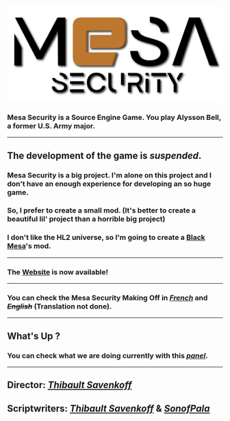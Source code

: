 ![Logo](https://github.com/Technologie-System/Mesa-Security/blob/Images/Mesa%20Security.png?raw=true "Pretty")

### **Mesa Security** is a **Source Engine Game**. You play **Alysson Bell**, a former **U.S. Army major**.

***

## The development of the game is ***suspended***.

### **Mesa Security** is a big project. I'm alone on this project and I don't have an enough experience for developing an so huge game.

### So, I prefer to create a **small** mod. (It's better to create a beautiful lil' project than a horrible big project)

### I **don't** like the HL2 universe, so I'm going to create a **[Black Mesa]**'s mod.

***

### The **[Website]** is now available!

***

### You can check the Mesa Security Making Off in *[French]* and *~~English~~* (Translation not done).

***

## What's Up ?

### You can check what we are doing currently with this *[panel]*.

<!-- *** -->

<!-- You can help us by [translating](https://crwd.in/mesa-security) the mod. -->

<!-- Help us write Mesa Security: [EN] or [FR] -->

***

## **Director**: *[Thibault Savenkoff]*

## **Scriptwriters**: *[Thibault Savenkoff]* & *[SonofPala]*

[French]: https://github.com/Technologie-System/Mesa-Security/tree/Languages/Fran%C3%A7ais
[EN]: https://forms.gle/5Fru3n9HPX1QC8PHA
[FR]: https://forms.gle/1k32ATVoT3njMkwA7
[panel]: https://github.com/orgs/Technologie-System/projects/2
[Thibault Savenkoff]: https://github.com/Thibault-Savenkoff
[SonofPala]: https://github.com/SonofPala
[Detail]: https://github.com/Technologie-System/Mesa-Security/blob/master/PROBLEM.md
[Website]: https://technologie-system.github.io/Mesa-Security/
[Black Mesa]: https://store.steampowered.com/app/362890/Black_Mesa/